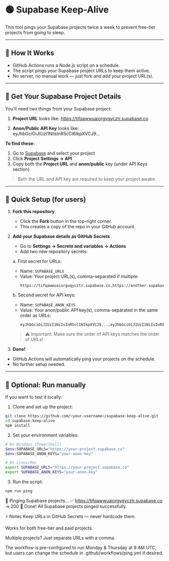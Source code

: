 # 🟢 Supabase Keep-Alive

This tool pings your Supabase projects twice a week to prevent free-tier projects from going to sleep.

---

## 🔹 How It Works

- GitHub Actions runs a Node.js script on a schedule.
- The script pings your Supabase project URLs to keep them active.
- No server, no manual work — just fork and add your project URL(s).

---

## 🔹 Get Your Supabase Project Details

You'll need two things from your Supabase project:

1. **Project URL** looks like:
   https://tifqawwuaiorgvqycztr.supabase.co

2. **Anon/Public API Key** looks like:
   eyJhbGciOiJIUzI1NiIsInR5cCI6IkpXVCJ9...

**To find these:**

1. Go to [Supabase](https://app.supabase.com/) and select your project
2. Click **Project Settings → API**
3. Copy both the **Project URL** and **anon/public** key (under API Keys section)

> Both the URL and API key are required to keep your project awake.

---

## 🔹 Quick Setup (for users)

1. **Fork this repository**

   - Click the **Fork** button in the top-right corner.
   - This creates a copy of the repo in your GitHub account.

2. **Add your Supabase details as GitHub Secrets**
   - Go to **Settings → Secrets and variables → Actions**
   - Add two new repository secrets:

   a. First secret for URLs:
   - Name: `SUPABASE_URLS`
   - Value: Your project URL(s), comma-separated if multiple:
     ```
     https://tifqawwuaiorgvqycztr.supabase.co,https://another.supabase.co
     ```

   b. Second secret for API keys:
   - Name: `SUPABASE_ANON_KEYS`
   - Value: Your anon/public API key(s), comma-separated in the same order as URLs:
     ```
     eyJhbGciOiJIUzI1NiIsInR5cCI6IkpXVCJ9...,eyJhbGciOiJIUzI1NiIsInR5cCI6IkpXVCJ9...
     ```

   > ⚠️ Important: Make sure the order of API keys matches the order of URLs!

3. **Done!**

- GitHub Actions will automatically ping your projects on the schedule.
- No further setup needed.

---

## 🔹 Optional: Run manually

If you want to test it locally:

1. Clone and set up the project:
```bash
git clone https://github.com/<your-username>/supabase-keep-alive.git
cd supabase-keep-alive
npm install
```

2. Set your environment variables:
```bash
# On Windows (PowerShell)
$env:SUPABASE_URLS="https://your-project.supabase.co"
$env:SUPABASE_ANON_KEYS="your-anon-key"

# On Linux/Mac
export SUPABASE_URLS="https://your-project.supabase.co"
export SUPABASE_ANON_KEYS="your-anon-key"
```

3. Run the script:
```bash
npm run ping
```

🔁 Pinging Supabase projects...
✅ https://tifqawwuaiorgvqycztr.supabase.co → 200
🏁 Done! All Supabase projects pinged successfully.

⚡ Notes
Keep URLs in GitHub Secrets — never hardcode them.

Works for both free-tier and paid projects.

Multiple projects? Just separate URLs with a comma.

The workflow is pre-configured to run Monday & Thursday at 9 AM UTC, but users can change the schedule in .github/workflows/ping.yml if desired.
